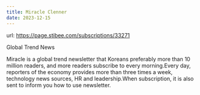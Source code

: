 ```yaml
---
title: Miracle Clenner
date: 2023-12-15
---
```


url: https://page.stibee.com/subscriptions/33271

<!--more-->

Global Trend News

Miracle is a global trend newsletter that Koreans preferably more than 10 million readers, and more readers subscribe to every morning.Every day, reporters of the economy provides more than three times a week, technology news sources, HR and leadership.When subscription, it is also sent to inform you how to use newsletter.
